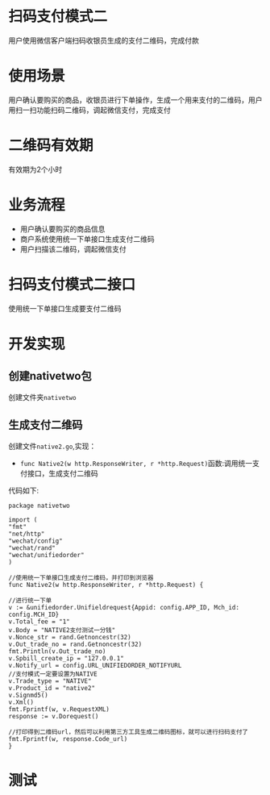 # 扫码支付模式二

用户使用微信客户端扫码收银员生成的支付二维码，完成付款

# 使用场景

用户确认要购买的商品，收银员进行下单操作，生成一个用来支付的二维码，用户用扫一扫功能扫码二维码，调起微信支付，完成支付
	
# 二维码有效期 

有效期为2个小时

# 业务流程

-	用户确认要购买的商品信息
-	商户系统使用统一下单接口生成支付二维码
-	用户扫描该二维码，调起微信支付

# 扫码支付模式二接口

使用统一下单接口生成要支付二维码

# 开发实现

## 创建nativetwo包

创建文件夹`nativetwo`

## 生成支付二维码

创建文件`native2.go`,实现：
-	`func Native2(w http.ResponseWriter, r *http.Request)`函数:调用统一支付接口，生成支付二维码

代码如下:

	package nativetwo

	import (
	"fmt"
	"net/http"
	"wechat/config"
	"wechat/rand"
	"wechat/unifiedorder"
	)

	//使用统一下单接口生成支付二维码，并打印到浏览器
	func Native2(w http.ResponseWriter, r *http.Request) {

	//进行统一下单
	v := &unifiedorder.Unifieldrequest{Appid: config.APP_ID, Mch_id: config.MCH_ID}
	v.Total_fee = "1"
	v.Body = "NATIVE2支付测试一分钱"
	v.Nonce_str = rand.Getnoncestr(32)
	v.Out_trade_no = rand.Getnoncestr(32)
	fmt.Println(v.Out_trade_no)
	v.Spbill_create_ip = "127.0.0.1"
	v.Notify_url = config.URL_UNIFIEDORDER_NOTIFYURL
	//支付模式一定要设置为NATIVE
	v.Trade_type = "NATIVE"
	v.Product_id = "native2"
	v.Signmd5()
	v.Xml()
	fmt.Fprintf(w, v.RequestXML)
	response := v.Dorequest()

	//打印得到二维码url，然后可以利用第三方工具生成二维码图标，就可以进行扫码支付了
	fmt.Fprintf(w, response.Code_url)
	}

# 测试


